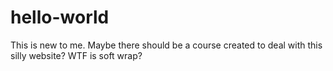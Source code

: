 # hello-world
This is new to me. Maybe there should be a course created to deal with this silly website?
WTF is soft wrap?

